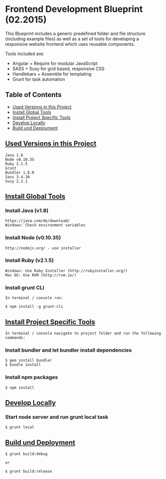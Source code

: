 # Frontend Development Blueprint (02.2015)

This Blueprint includes a generic predefined folder and file structure (including example files) as well as a set of tools for developing a responsive website frontend which uses reusable components.

Tools included are:
- Angular + Require for modular JavaScript
- SASS + Susy for grid based, responsive CSS
- Handlebars + Assemble for templating
- Grunt for task automation


## Table of Contents

* [Used Versions in this Project](#used-version)
* [Install Global Tools](#global-tools)
* [Install Project Specific Tools](#project-specific-tools)
* [Develop Locally](#develop-locally)
* [Build und Deployment](#build-und-deployment)


## [Used Versions in this Project](id:used-version)

	Java 1.8
	Node v0.10.35
	Ruby 2.1.5
	Grunt 
	Bundler 1.8.0
	Sass 3.4.10
	Susy 2.2.1


## [Install Global Tools](id:global-tools)

### Install Java (v1.8)

	https://java.com/de/download/
	Windows: Check environment variables

### Install Node (v0.10.35)

	http://nodejs.org/ - use installer

### Install Ruby (v2.1.5)

	Windows: Use Ruby Installer (http://rubyinstaller.org/)
	Mac OS: Use RVM (http://rvm.io/)

### Install grunt CLI

	In terminal / console run:

	$ npm install -g grunt-cli


## [Install Project Specific Tools](id:project-specific-tools)

	In terminal / console navigate to project folder and run the following commands:

### Install bundler and let bundler install dependencies

	$ gem install bundler
	$ bundle install

### Install npm packages

	$ npm install


## [Develop Locally](id:develop-locally)

### Start node server and run grunt local task

	$ grunt local


## [Build und Deployment](id:build-und-deployment)

	$ grunt build:debug

	or

	$ grunt build:release